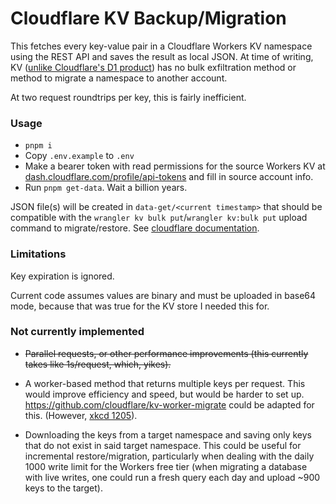 # Cloudflare KV Backup/Migration

This fetches every key-value pair in a Cloudflare Workers KV namespace using the REST API and saves the result as local JSON. At time of writing, KV ([unlike Cloudflare's D1 product](https://developers.cloudflare.com/d1/build-with-d1/import-export-data/#export-an-existing-d1-database)) has no bulk exfiltration method or method to migrate a namespace to another account.

At two request roundtrips per key, this is fairly inefficient.

### Usage

- `pnpm i`
- Copy `.env.example` to `.env`
- Make a bearer token with read permissions for the source Workers KV at [dash.cloudflare.com/profile/api-tokens](https://dash.cloudflare.com/profile/api-tokens) and fill in source account info.
- Run `pnpm get-data`. Wait a billion years.

JSON file(s) will be created in `data-get/<current timestamp>` that should be compatible with the `wrangler kv bulk put`/`wrangler kv:bulk put` upload command to migrate/restore. See [cloudflare documentation](https://developers.cloudflare.com/workers/wrangler/commands/#put-1).

### Limitations

Key expiration is ignored.

Current code assumes values are binary and must be uploaded in base64 mode, because that was true for the KV store I needed this for.

### Not currently implemented

- ~~Parallel requests, or other performance improvements (this currently takes like 1s/request, which, yikes).~~

- A worker-based method that returns multiple keys per request. This would improve efficiency and speed, but would be harder to set up. https://github.com/cloudflare/kv-worker-migrate could be adapted for this. (However, [xkcd 1205](https://xkcd.com/1205/)).

- Downloading the keys from a target namespace and saving only keys that do not exist in said target namespace. This could be useful for incremental restore/migration, particularly when dealing with the daily 1000 write limit for the Workers free tier (when migrating a database with live writes, one could run a fresh query each day and upload ~900 keys to the target).
